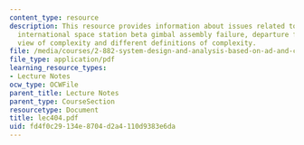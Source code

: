 ```yaml
---
content_type: resource
description: This resource provides information about issues related to complexity,
  international space station beta gimbal assembly failure, departure from conventional
  view of complexity and different definitions of complexity.
file: /media/courses/2-882-system-design-and-analysis-based-on-ad-and-complexity-theories-spring-2005/fd4f0c29134e8704d2a4110d9383e6da_lec404.pdf
file_type: application/pdf
learning_resource_types:
- Lecture Notes
ocw_type: OCWFile
parent_title: Lecture Notes
parent_type: CourseSection
resourcetype: Document
title: lec404.pdf
uid: fd4f0c29-134e-8704-d2a4-110d9383e6da
---
```


